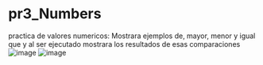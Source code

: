 # pr3_Numbers
practica de valores numericos: Mostrara ejemplos de, mayor, menor y igual que y al ser ejecutado mostrara los resultados de esas comparaciones
![image](https://github.com/user-attachments/assets/127e62b3-44ed-4e3a-9fcc-8331499a1d05)
![image](https://github.com/user-attachments/assets/0a2a38ec-5a23-44b4-9bec-2372ef48440e)

